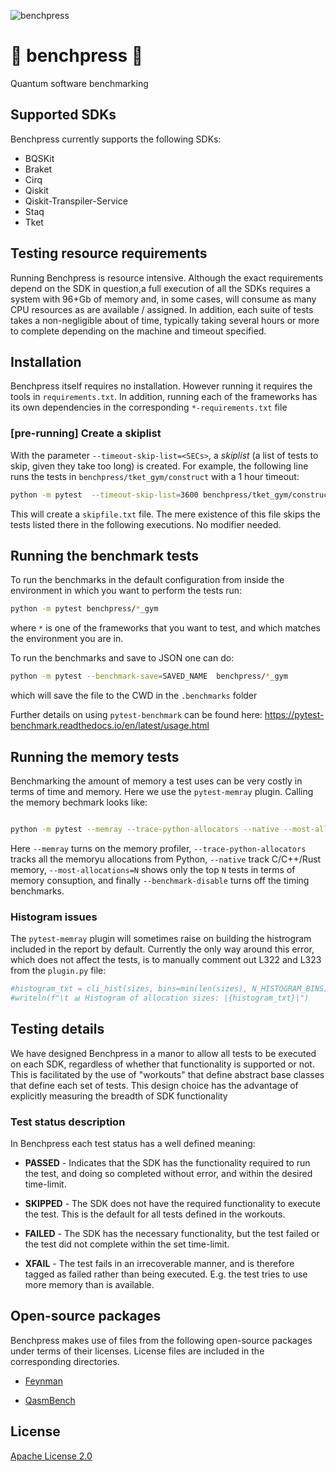![benchpress](https://media.github.ibm.com/user/152294/files/d93c265c-44c1-4a5d-82bd-494342ede900)


# :construction: benchpress :construction:
Quantum software benchmarking

## Supported SDKs

Benchpress currently supports the following SDKs:

- BQSKit
- Braket
- Cirq
- Qiskit
- Qiskit-Transpiler-Service
- Staq
- Tket

## Testing resource requirements

Running Benchpress is resource intensive.  Although the exact requirements depend on the SDK in question,a full execution of all the SDKs requires a system with 96+Gb of memory and, in some cases, will consume as many CPU resources as are available / assigned.  In addition, each suite of tests takes a non-negligible about of time, typically taking several hours or more to complete depending on the machine and timeout specified.

## Installation

Benchpress itself requires no installation.  However running it requires the tools in `requirements.txt`.  In addition, running each of the frameworks has its own dependencies in the corresponding `*-requirements.txt` file

### [pre-running] Create a skiplist

With the parameter `--timeout-skip-list=<SECs>`, a  *skiplist* (a list of tests to skip, given they take too long) is created.
For example, the following line runs the tests in `benchpress/tket_gym/construct` with a 1 hour timeout:

```bash
python -m pytest  --timeout-skip-list=3600 benchpress/tket_gym/construct
```

This will create a `skipfile.txt` file.
The mere existence of this file skips the tests listed there in the following executions.
No modifier needed.

## Running the benchmark tests

To run the benchmarks in the default configuration from inside the environment in which you want to perform the tests run:

```bash
python -m pytest benchpress/*_gym
```
where `*` is one of the frameworks that you want to test, and which matches the environment you are in.

To run the benchmarks and save to JSON one can do:

```bash
python -m pytest --benchmark-save=SAVED_NAME  benchpress/*_gym
```
which will save the file to the CWD in the `.benchmarks` folder

Further details on using `pytest-benchmark` can be found here: https://pytest-benchmark.readthedocs.io/en/latest/usage.html


## Running the memory tests

Benchmarking the amount of memory a  test uses can be very costly in terms of time and memory.  Here we use the `pytest-memray` plugin.  Calling the memory bechmark looks like:

```bash

python -m pytest --memray --trace-python-allocators --native --most-allocations=100 --benchmark-disable benchpress/*_gym
```

Here `--memray` turns on the memory profiler, `--trace-python-allocators` tracks all the memoryu allocations from Python, `--native` track C/C++/Rust memory, `--most-allocations=N` shows only the top `N` tests in terms of memory consuption, and finally `--benchmark-disable` turns off the timing benchmarks.

### Histogram issues

The `pytest-memray` plugin will sometimes raise on building the histrogram included in the report by default.  Currently the only way around this error, which does not affect the tests, is to manually comment out L322 and L323 from the `plugin.py` file:

```python
#histogram_txt = cli_hist(sizes, bins=min(len(sizes), N_HISTOGRAM_BINS))
#writeln(f"\t 📊 Histogram of allocation sizes: |{histogram_txt}|")
```
## Testing details

We have designed Benchpress in a manor to allow all tests to be executed on each SDK, regardless of whether that functionality is supported or not.  This is facilitated by the use of "workouts" that define abstract base classes that define each set of tests.  This design choice has the advantage of explicitly measuring the breadth of SDK functionality

### Test status description

In Benchpress each test status has a well defined meaning:

- **PASSED** - Indicates that the SDK has the functionality required to run the test, and doing so completed without error, and within the desired time-limit.

- **SKIPPED** - The SDK does not have the required functionality to execute the test.  This is the default for all tests defined in the workouts.

- **FAILED** - The SDK has the necessary functionality, but the test failed or the test did not complete within the set time-limit.

- **XFAIL** - The test fails in an irrecoverable manner, and is therefore tagged as failed rather than being executed. E.g. the test tries to use more memory than is available.


## Open-source packages

Benchpress makes use of files from the following open-source packages under terms of their licenses. License files are included in the corresponding directories.

- [Feynman](https://github.com/meamy/feynman)

- [QasmBench](https://github.com/pnnl/QASMBench)


## License

[Apache License 2.0](LICENSE.txt)

